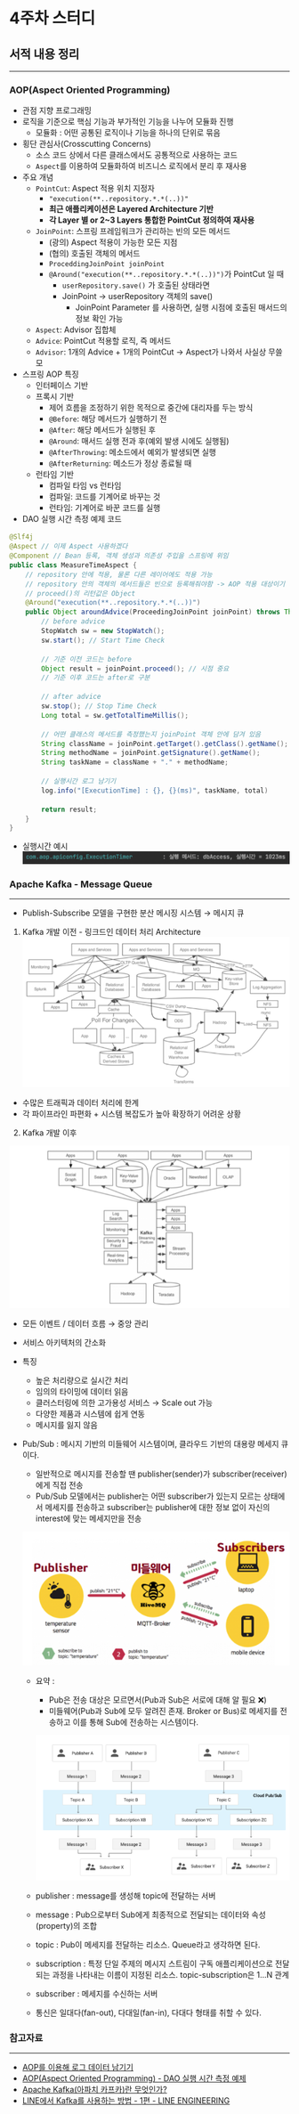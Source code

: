 # 4주차 스터디

## 서적 내용 정리

---

### AOP(Aspect Oriented Programming)

- 관점 지향 프로그래밍
- 로직을 기준으로 핵심 기능과 부가적인 기능을 나누어 모듈화 진행
  - 모듈화 : 어떤 공통된 로직이나 기능을 하나의 단위로 묶음
- 횡단 관심사(Crosscutting Concerns)
  - 소스 코드 상에서 다른 클래스에서도 공통적으로 사용하는 코드
  - `Aspect`를 이용하여 모듈화하여 비즈니스 로직에서 분리 후 재사용
- 주요 개념
  - `PointCut`: Aspect 적용 위치 지정자
    - `"execution(**..repository.*.*(..))"`
    - <b>최근 애플리케이션은 Layered Architecture 기반</b>
    - <b>각 Layer 별 or 2~3 Layers 통합한 PointCut 정의하여 재사용</b>
  - `JoinPoint`: 스프링 프레임워크가 관리하는 빈의 모든 메서드
    - (광의) Aspect 적용이 가능한 모든 지점
    - (협의) 호출된 객체의 메서드
    - `ProceddingJoinPoint joinPoint`
    - `@Around("execution(**..repository.*.*(..))")`가 PointCut 일 때
      - `userRepository.save()` 가 호출된 상태라면
      - JoinPoint -> userRepository 객체의 save()
        - JoinPoint Parameter 를 사용하면, 실행 시점에 호출된 매서드의 정보 확인 가능
  - `Aspect`: Advisor 집합체
  - `Advice`: PointCut 적용할 로직, 즉 메서드
  - `Advisor`: 1개의 Advice + 1개의 PointCut -> Aspect가 나와서 사실상 무쓸모
- 스프링 AOP 특징
  - 인터페이스 기반
  - 프록시 기반
    - 제어 흐름을 조정하기 위한 목적으로 중간에 대리자를 두는 방식
    - `@Before`: 해당 메서드가 실행하기 전
    - `@After`: 해당 메서드가 실행된 후
    - `@Around`: 매서드 실행 전과 후(예외 발생 시에도 실행됨)
    - `@AfterThrowing`: 메소드에서 예외가 발생되면 실행
    - `@AfterReturning`: 메소드가 정상 종료될 때
  - 런타임 기반
    - 컴파일 타임 vs 런타임
    - 컴파일: 코드를 기계어로 바꾸는 것
    - 런타임: 기계어로 바꾼 코드를 실행
- DAO 실행 시간 측정 예제 코드

```java
@Slf4j
@Aspect // 이제 Aspect 사용하겠다
@Component // Bean 등록, 객체 생성과 의존성 주입을 스프링에 위임
public class MeasureTimeAspect {
    // repository 안에 적용, 물론 다른 레이어에도 적용 가능
    // repository 안의 객체의 메서드들은 빈으로 등록해줘야함 -> AOP 적용 대상이기 때문
    // proceed()의 리턴값은 Object
    @Around("execution(**..repository.*.*(..))")
    public Object aroundAdvice(ProceedingJoinPoint joinPoint) throws Throwable {
        // before advice
        StopWatch sw = new StopWatch();
        sw.start(); // Start Time Check

        // 기준 이전 코드는 before
        Object result = joinPoint.proceed(); // 시점 중요
        // 기준 이후 코드는 after로 구분

        // after advice
        sw.stop(); // Stop Time Check
        Long total = sw.getTotalTimeMillis();

        // 어떤 클래스의 메서드를 측정했는지 joinPoint 객체 안에 담겨 있음
        String className = joinPoint.getTarget().getClass().getName();
        String methodName = joinPoint.getSignature().getName();
        String taskName = className + "." + methodName;

        // 실행시간 로그 남기기
        log.info("[ExecutionTime] : {}, {}(ms)", taskName, total)

        return result;
    }
}
```

- 실행시간 예시
  ![undefined](./img/4주차/실행시간.png)

### Apache Kafka - Message Queue

---
- Publish-Subscribe 모델을 구현한 분산 메시징 시스템 → 메시지 큐
1. Kafka 개발 이전 - 링크드인 데이터 처리 Architecture
![undefind](./img/4주차/Before.png)
- 수많은 트래픽과 데이터 처리에 한계
- 각 파이프라인 파편화 + 시스템 복잡도가 높아 확장하기 어려운 상황

2. Kafka 개발 이후

![undefind](./img/4주차/After.png)
- 모든 이벤트 / 데이터 흐름 → 중앙 관리
- 서비스 아키텍처의 간소화
- 특징
  - 높은 처리량으로 실시간 처리
  - 임의의 타이밍에 데이터 읽음
  - 클러스터링에 의한 고가용성 서비스 → Scale out 가능
  - 다양한 제품과 시스템에 쉽게 연동
  - 메시지를 잃지 않음


- Pub/Sub : 메시지 기반의 미들웨어 시스템이며, 클라우드 기반의 대용량 메세지 큐이다.
  - 일반적으로 메시지를 전송할 땐 publisher(sender)가 subscriber(receiver)에게 직접 전송
  - Pub/Sub 모델에서는 publisher는 어떤 subscriber가 있는지 모르는 상태에서 메세지를 전송하고 subscriber는 publisher에 대한 정보 없이 자신의 interest에 맞는 메세지만을 전송
  
  ![undefind](./img/4주차/Pub-Sub.png)
  - 요약 : 
    - Pub은 전송 대상은 모르면서(Pub과 Sub은 서로에 대해 알 필요 ❌)
    - 미들웨어(Pub과 Sub에 모두 알려진 존재. Broker or Bus)로 메세지를 전송하고 이를 통해 Sub에 전송하는 시스템이다.
    
    ![undefind](./img/4주차/Pub-Sub-2.png)
  - publisher : message를 생성해 topic에 전달하는 서버
  - message : Pub으로부터 Sub에게 최종적으로 전달되는 데이터와 속성(property)의 조합
  - topic : Pub이 메세지를 전달하는 리소스. Queue라고 생각하면 된다.
  - subscription : 특정 단일 주제의 메시지 스트림이 구독 애플리케이션으로 전달되는 과정을 나타내는 이름이 지정된 리소스. topic-subscription은 1...N 관계
  - subscriber : 메세지를 수신하는 서버
  - 통신은 일대다(fan-out), 다대일(fan-in), 다대다 형태를 취할 수 있다.



### 참고자료

---

- [AOP를 이용해 로그 데이터 남기기](https://velog.io/@solar/AOP-%EB%A5%BC-%EC%9D%B4%EC%9A%A9%ED%95%B4-%EB%A1%9C%EA%B7%B8-%EB%8D%B0%EC%9D%B4%ED%84%B0-%EB%82%A8%EA%B8%B0%EA%B8%B0)
- [AOP(Aspect Oriented Programming) - DAO 실행 시간 측정 예제](https://victorydntmd.tistory.com/178)
- [Apache Kafka(아파치 카프카)란 무엇인가?](https://velog.io/@jaehyeong/Apache-Kafka%EC%95%84%ED%8C%8C%EC%B9%98-%EC%B9%B4%ED%94%84%EC%B9%B4%EB%9E%80-%EB%AC%B4%EC%97%87%EC%9D%B8%EA%B0%80)
- [LINE에서 Kafka를 사용하는 방법 - 1편 - LINE ENGINEERING](https://engineering.linecorp.com/ko/blog/how-to-use-kafka-in-line-1/)